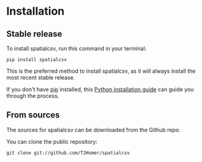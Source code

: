 # Installation

## Stable release

To install spatialcsv, run this command in your terminal:

```
pip install spatialcsv
```

This is the preferred method to install spatialcsv, as it will always install the most recent stable release.

If you don't have [pip](https://pip.pypa.io) installed, this [Python installation guide](http://docs.python-guide.org/en/latest/starting/installation/) can guide you through the process.

## From sources

The sources for spatialcsv can be downloaded from the Github repo.

You can clone the public repository:

```
git clone git://github.com/TJHomer/spatialcsv
```
